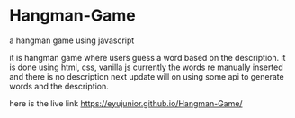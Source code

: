 # Hangman-Game
a hangman game using javascript 

it is hangman game where users guess a word based on the description.
it is done using html, css, vanilla js
currently the words re manually inserted and there is no description next update will on using some api to generate words and the description.


here is the live link https://eyujunior.github.io/Hangman-Game/
